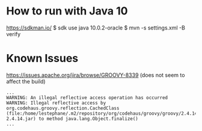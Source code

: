 How to run with Java 10
=======================

https://sdkman.io/
$ sdk use java 10.0.2-oracle
$ mvn -s settings.xml -B verify

Known Issues
============

https://issues.apache.org/jira/browse/GROOVY-8339 (does not seem to affect the build)
```
...
WARNING: An illegal reflective access operation has occurred
WARNING: Illegal reflective access by org.codehaus.groovy.reflection.CachedClass (file:/home/lestephane/.m2/repository/org/codehaus/groovy/groovy/2.4.14/groovy-2.4.14.jar) to method java.lang.Object.finalize()
...
```

